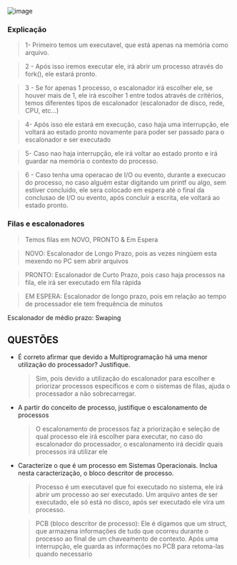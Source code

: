 ![image](https://github.com/user-attachments/assets/12dc4057-caa1-4e05-afe6-c5f17581ed1d)

<h3>Explicação</h3>

> 1- Primeiro temos um executavel, que está apenas na memória como arquivo.

> 2 - Após isso iremos executar ele, irá abrir um processo através do fork(), ele estará pronto.

> 3 - Se for apenas 1 processo, o escalonador irá escolher ele, se houver mais de 1, ele irá escolher 1 entre todos através de critérios, temos diferentes tipos de escalonador (escalonador de disco, rede, CPU, etc...)

> 4- Após isso ele estará em execução, caso haja uma interrupção, ele voltará ao estado pronto novamente para poder ser passado para o escalonador e ser executado

> 5- Caso nao haja interrupção, ele irá voltar ao estado pronto e irá guardar na memória o contexto do processo.

> 6 - Caso tenha uma operacao de I/O ou evento, durante a execucao do processo, no caso alguém estar digitando um printf ou algo, sem estiver concluido, ele sera colocado em espera até o final da conclusao de I/O ou evento, após concluir a escrita, ele voltará ao estado pronto.

<h3>Filas e escalonadores</h3>

> Temos filas em NOVO, PRONTO & Em Espera
 
> NOVO: Escalonador de Longo Prazo, pois as vezes ningúem esta mexendo no PC sem abrir arquivos

> PRONTO: Escalonador de Curto Prazo, pois caso haja processos na fila, ele irá ser executado em fila rápida

> EM ESPERA: Escalonador de longo prazo, pois em relação ao tempo de processador ele tem frequência de minutos


Escalonador de médio prazo: Swaping


<h2>QUESTÕES</h2>

- É correto afirmar que devido a Multiprogramação há uma menor utilização do processador? Justifique.

  > Sim, pois devido a utilização do escalonador para escolher e priorizar processos específicos e com o sistemas de filas, ajuda o processador a não sobrecarregar.
  
- A partir do conceito de processo, justifique o escalonamento de processos

  > O escalonamento de processos faz a priorização e seleção de qual processo ele irá escolher para executar, no caso do escalonador do processador, o escalonamento irá decidir quais processos irá utilizar ele

- Caracterize o que é um processo em Sistemas Operacionais. Inclua nesta caracterização, o bloco descritor de processo.

  > Processo é um executavel que foi executado no sistema, ele irá abrir um processo ao ser executado. Um arquivo antes de ser executado, ele só está no disco, após ser executado ele vira um processo.
  
  > PCB (bloco descritor de processo): Ele é digamos que um struct, que armazena informações de tudo que ocorreu durante o processo ao final de um chaveamento de contexto. Após uma interrupção, ele guarda as informações no PCB para retoma-las quando necessario
